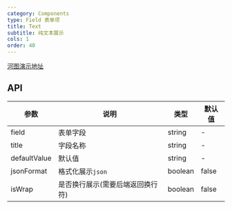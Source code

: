 ```yaml
---
category: Components
type: Field 表单项
title: Text
subtitle: 纯文本展示
cols: 1
order: 40
---
```


[河图演示地址](http://beike.plus/guiedit?route=%2Fproject%2Fhetu_demo%2Fhetu%2Fdemo%2FText)

## API

| 参数         | 说明                             | 类型    | 默认值 |
| ------------ | -------------------------------- | ------- | ------ |
| field        | 表单字段                         | string  | -      |
| title        | 字段名称                         | string  | -      |
| defaultValue | 默认值                           | string  | -      |
| jsonFormat   | 格式化展示`json`                 | boolean | false  |
| isWrap       | 是否换行展示(需要后端返回换行符) | boolean | false  |
